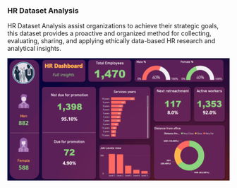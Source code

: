 ### HR Dataset Analysis
HR Dataset Analysis assist organizations to achieve their strategic goals, this dataset provides a proactive and organized method for collecting, evaluating, sharing, and applying ethically data-based HR research and analytical insights.

![](https://github.com/swathiathul/power-bi/blob/main/HR%20Dataset/Screenshot/dashboard_img.gif)
